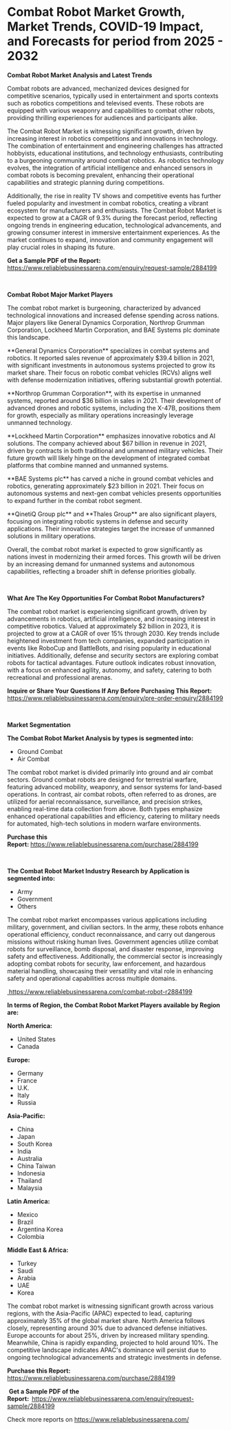 <p><h1>Combat Robot Market Growth, Market Trends, COVID-19 Impact, and Forecasts for period from 2025 - 2032</h1></p><p><strong>Combat Robot Market Analysis and Latest Trends</strong></p>
<p><p>Combat robots are advanced, mechanized devices designed for competitive scenarios, typically used in entertainment and sports contexts such as robotics competitions and televised events. These robots are equipped with various weaponry and capabilities to combat other robots, providing thrilling experiences for audiences and participants alike.</p><p>The Combat Robot Market is witnessing significant growth, driven by increasing interest in robotics competitions and innovations in technology. The combination of entertainment and engineering challenges has attracted hobbyists, educational institutions, and technology enthusiasts, contributing to a burgeoning community around combat robotics. As robotics technology evolves, the integration of artificial intelligence and enhanced sensors in combat robots is becoming prevalent, enhancing their operational capabilities and strategic planning during competitions.</p><p>Additionally, the rise in reality TV shows and competitive events has further fueled popularity and investment in combat robotics, creating a vibrant ecosystem for manufacturers and enthusiasts. The Combat Robot Market is expected to grow at a CAGR of 9.3% during the forecast period, reflecting ongoing trends in engineering education, technological advancements, and growing consumer interest in immersive entertainment experiences. As the market continues to expand, innovation and community engagement will play crucial roles in shaping its future.</p></p>
<p><strong>Get a Sample PDF of the Report:&nbsp;</strong> <a href="https://www.reliablebusinessarena.com/enquiry/request-sample/2884199?utm_campaign=2467&utm_medium=2&utm_source=Github&utm_content=ia&utm_term=13032025&utm_id=combat-robot">https://www.reliablebusinessarena.com/enquiry/request-sample/2884199</a></p>
<p>&nbsp;</p>
<p><strong>Combat Robot Major Market Players</strong></p>
<p><p>The combat robot market is burgeoning, characterized by advanced technological innovations and increased defense spending across nations. Major players like General Dynamics Corporation, Northrop Grumman Corporation, Lockheed Martin Corporation, and BAE Systems plc dominate this landscape.</p><p>**General Dynamics Corporation** specializes in combat systems and robotics. It reported sales revenue of approximately $39.4 billion in 2021, with significant investments in autonomous systems projected to grow its market share. Their focus on robotic combat vehicles (RCVs) aligns well with defense modernization initiatives, offering substantial growth potential.</p><p>**Northrop Grumman Corporation**, with its expertise in unmanned systems, reported around $36 billion in sales in 2021. Their development of advanced drones and robotic systems, including the X-47B, positions them for growth, especially as military operations increasingly leverage unmanned technology.</p><p>**Lockheed Martin Corporation** emphasizes innovative robotics and AI solutions. The company achieved about $67 billion in revenue in 2021, driven by contracts in both traditional and unmanned military vehicles. Their future growth will likely hinge on the development of integrated combat platforms that combine manned and unmanned systems.</p><p>**BAE Systems plc** has carved a niche in ground combat vehicles and robotics, generating approximately $23 billion in 2021. Their focus on autonomous systems and next-gen combat vehicles presents opportunities to expand further in the combat robot segment.</p><p>**QinetiQ Group plc** and **Thales Group** are also significant players, focusing on integrating robotic systems in defense and security applications. Their innovative strategies target the increase of unmanned solutions in military operations.</p><p>Overall, the combat robot market is expected to grow significantly as nations invest in modernizing their armed forces. This growth will be driven by an increasing demand for unmanned systems and autonomous capabilities, reflecting a broader shift in defense priorities globally.</p></p>
<p>&nbsp;</p>
<p><strong>What Are The Key Opportunities For Combat Robot Manufacturers?</strong></p>
<p><p>The combat robot market is experiencing significant growth, driven by advancements in robotics, artificial intelligence, and increasing interest in competitive robotics. Valued at approximately $2 billion in 2023, it is projected to grow at a CAGR of over 15% through 2030. Key trends include heightened investment from tech companies, expanded participation in events like RoboCup and BattleBots, and rising popularity in educational initiatives. Additionally, defense and security sectors are exploring combat robots for tactical advantages. Future outlook indicates robust innovation, with a focus on enhanced agility, autonomy, and safety, catering to both recreational and professional arenas.</p></p>
<p><strong>Inquire or Share Your Questions If Any Before Purchasing This Report:</strong> <a href="https://www.reliablebusinessarena.com/enquiry/pre-order-enquiry/2884199?utm_campaign=2467&utm_medium=2&utm_source=Github&utm_content=ia&utm_term=13032025&utm_id=combat-robot">https://www.reliablebusinessarena.com/enquiry/pre-order-enquiry/2884199</a></p>
<p>&nbsp;</p>
<p><strong>Market Segmentation</strong></p>
<p><strong>The Combat Robot Market Analysis by types is segmented into:</strong></p>
<p><ul><li>Ground Combat</li><li>Air Combat</li></ul></p>
<p><p>The combat robot market is divided primarily into ground and air combat sectors. Ground combat robots are designed for terrestrial warfare, featuring advanced mobility, weaponry, and sensor systems for land-based operations. In contrast, air combat robots, often referred to as drones, are utilized for aerial reconnaissance, surveillance, and precision strikes, enabling real-time data collection from above. Both types emphasize enhanced operational capabilities and efficiency, catering to military needs for automated, high-tech solutions in modern warfare environments.</p></p>
<p><strong>Purchase this Report:&nbsp;</strong><a href="https://www.reliablebusinessarena.com/purchase/2884199?utm_campaign=2467&utm_medium=2&utm_source=Github&utm_content=ia&utm_term=13032025&utm_id=combat-robot">https://www.reliablebusinessarena.com/purchase/2884199</a></p>
<p>&nbsp;</p>
<p><strong>The Combat Robot Market Industry Research by Application is segmented into:</strong></p>
<p><ul><li>Army</li><li>Government</li><li>Others</li></ul></p>
<p><p>The combat robot market encompasses various applications including military, government, and civilian sectors. In the army, these robots enhance operational efficiency, conduct reconnaissance, and carry out dangerous missions without risking human lives. Government agencies utilize combat robots for surveillance, bomb disposal, and disaster response, improving safety and effectiveness. Additionally, the commercial sector is increasingly adopting combat robots for security, law enforcement, and hazardous material handling, showcasing their versatility and vital role in enhancing safety and operational capabilities across multiple domains.</p></p>
<p><a href="https://www.reliablebusinessarena.com/combat-robot-r2884199?utm_campaign=2467&utm_medium=2&utm_source=Github&utm_content=ia&utm_term=13032025&utm_id=combat-robot">&nbsp;https://www.reliablebusinessarena.com/combat-robot-r2884199</a></p>
<p><strong>In terms of Region, the Combat Robot Market Players available by Region are:</strong></p>
<p>
    <p> <strong> North America: </strong>
        <ul>
            <li>United States</li>
            <li>Canada</li>
        </ul>
        </p> 
    <p> <strong> Europe: </strong>
        <ul>
            <li>Germany</li>
            <li>France</li>
            <li>U.K.</li>
            <li>Italy</li>
            <li>Russia</li>
        </ul>
        </p> 
    <p> <strong> Asia-Pacific: </strong>
        <ul>
            <li>China</li>
            <li>Japan</li>
            <li>South Korea</li>
            <li>India</li>
            <li>Australia</li>
            <li>China Taiwan</li>
            <li>Indonesia</li>
            <li>Thailand</li>
            <li>Malaysia</li>
        </ul>
        </p> 
    <p> <strong> Latin America: </strong>
        <ul>
            <li>Mexico</li>
            <li>Brazil</li>
            <li>Argentina Korea</li>
            <li>Colombia</li>
        </ul>
        </p> 
    <p> <strong> Middle East & Africa: </strong>
        <ul>
            <li>Turkey</li>
            <li>Saudi</li>
            <li>Arabia</li>
            <li>UAE</li>
            <li>Korea</li>
        </ul>
    </p>
    </p>
<p><p>The combat robot market is witnessing significant growth across various regions, with the Asia-Pacific (APAC) expected to lead, capturing approximately 35% of the global market share. North America follows closely, representing around 30% due to advanced defense initiatives. Europe accounts for about 25%, driven by increased military spending. Meanwhile, China is rapidly expanding, projected to hold around 10%. The competitive landscape indicates APAC's dominance will persist due to ongoing technological advancements and strategic investments in defense.</p></p>
<p><strong>Purchase this Report: </strong><a href="https://www.reliablebusinessarena.com/purchase/2884199?utm_campaign=2467&utm_medium=2&utm_source=Github&utm_content=ia&utm_term=13032025&utm_id=combat-robot">https://www.reliablebusinessarena.com/purchase/2884199</a></p>
<p>&nbsp;<strong>Get a Sample PDF of the Report:&nbsp;&nbsp;</strong><a href="https://www.reliablebusinessarena.com/enquiry/request-sample/2884199?utm_campaign=2467&utm_medium=2&utm_source=Github&utm_content=ia&utm_term=13032025&utm_id=combat-robot">https://www.reliablebusinessarena.com/enquiry/request-sample/2884199</a></p>
<p><strong></strong></p>
<p>Check more reports on <a href="https://www.reliablebusinessarena.com/?utm_campaign=2467&utm_medium=2&utm_source=Github&utm_content=ia&utm_term=13032025&utm_id=combat-robot">https://www.reliablebusinessarena.com/</a></p>